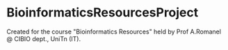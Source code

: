 # BioinformaticsResourcesProject
Created for the course "Bioinformatics Resources" held by Prof A.Romanel @ CIBIO dept., UniTn (IT). 
